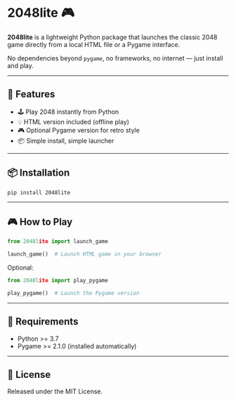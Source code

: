 
# 2048lite 🎮

**2048lite** is a lightweight Python package that launches the classic 2048 game directly from a local HTML file or a Pygame interface.

No dependencies beyond `pygame`, no frameworks, no internet — just install and play.

---

## 🚀 Features

- 🕹️ Play 2048 instantly from Python
- 💡 HTML version included (offline play)
- 🎮 Optional Pygame version for retro style
- 📦 Simple install, simple launcher

---

## 📦 Installation

```bash
pip install 2048lite
```

---

## 🎮 How to Play

```python
from 2048lite import launch_game

launch_game()  # Launch HTML game in your browser
```

Optional:

```python
from 2048lite import play_pygame

play_pygame()  # Launch the Pygame version
```

---

## 🧱 Requirements

- Python >= 3.7  
- Pygame >= 2.1.0 (installed automatically)

---

## 📄 License

Released under the MIT License.
